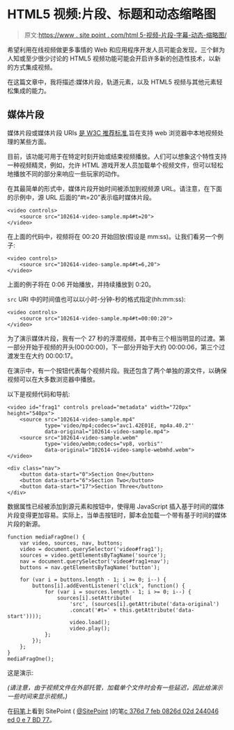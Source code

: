 # HTML5 视频:片段、标题和动态缩略图

> 原文:[https://www . site point . com/html 5-视频-片段-字幕-动态-缩略图/](https://www.sitepoint.com/html5-video-fragments-captions-dynamic-thumbnails/)

希望利用在线视频做更多事情的 Web 和应用程序开发人员可能会发现，三个鲜为人知或至少很少讨论的 HTML5 视频功能可能会开启许多新的创造性技术，以新的方式集成视频。

在这篇文章中，我将描述:媒体片段，轨道元素，以及 HTML5 视频与其他元素轻松集成的能力。

## 媒体片段

媒体片段或媒体片段 URIs [是 W3C 推荐标准](https://www.w3.org/TR/media-frags/),旨在支持 web 浏览器中本地视频处理的某些方面。

目前，该功能可用于在特定时刻开始或结束视频播放。人们可以想象这个特性支持一种视频精灵，例如，允许 HTML 游戏开发人员加载单个视频文件，但可以轻松地播放不同的部分来响应一些玩家的动作。

在其最简单的形式中，媒体片段开始时间被添加到视频源 URL。请注意，在下面的示例中，源 URL 后面的“#t=20”表示临时媒体片段。

```
<video controls>
    <source src="102614-video-sample.mp4#t=20">
</video>
```

在上面的代码中，视频将在 00:20 开始回放(假设是 mm:ss)。让我们看另一个例子:

```
<video controls>
    <source src="102614-video-sample.mp4#t=6,20">
</video>
```

上面的例子将在 0:06 开始播放，并持续播放到 0:20。

`src` URI 中的时间值也可以以小时-分钟-秒的格式指定(hh:mm:ss):

```
<video controls>
    <source src="102614-video-sample.mp4#t=00:00:20">
</video>
```

为了演示媒体片段，我有一个 27 秒的浮潜视频，其中有三个相当明显的过渡。第一部分开始于视频的开头(00:00:00)，下一部分开始于大约 00:00:06，第三个过渡发生在大约 00:00:17。

在演示中，有一个按钮代表每个视频片段。我还包含了两个单独的源文件，以确保视频可以在大多数浏览器中播放。

以下是视频代码和导航:

```
<video id="frag1" controls preload="metadata" width="720px" height="540px">
    <source src="102614-video-sample.mp4"
            type='video/mp4;codecs="avc1.42E01E, mp4a.40.2"'
            data-original="102614-video-sample.mp4">
    <source src="102614-video-sample.webm"
            type='video/webm;codecs="vp8, vorbis"'
            data-original="102614-video-sample-webmhd.webm">
</video>

<div class="nav">
    <button data-start="0">Section One</button>
    <button data-start="6">Section Two</button>
    <button data-start="17">Section Three</button>
</div>
```

数据属性已经被添加到源元素和按钮中，使得用 JavaScript 插入基于时间的媒体片段变得更加容易。实际上，当单击按钮时，脚本会加载一个带有基于时间的媒体片段的新源。

```
function mediaFragOne() {
    var video, sources, nav, buttons;
    video = document.querySelector('video#frag1');
    sources = video.getElementsByTagName('source');
    nav = document.querySelector('video#frag1+nav');
    buttons = nav.getElementsByTagName('button');

    for (var i = buttons.length - 1; i >= 0; i--) {
        buttons[i].addEventListener('click', function() {
            for (var i = sources.length - 1; i >= 0; i--) {
                sources[i].setAttribute(
                    'src', (sources[i].getAttribute('data-original')
                    .concat('#t=' + this.getAttribute('data-start'))));
                    video.load();
                    video.play();
            };
        });
    };
}
mediaFragOne();
```

这是演示:

*(请注意，由于视频文件在外部托管，加载单个文件时会有一些延迟，因此给演示一些时间来显示视频。)*

在[码笔](http://codepen.io)上看到 SitePoint ( [@SitePoint](http://codepen.io/SitePoint) )的笔[c 376d 7 feb 0826d 02d 244046 ed 0 e 7 BD 77](http://codepen.io/SitePoint/pen/c376d7feb0826d02d244046ed0e7bd77/)。